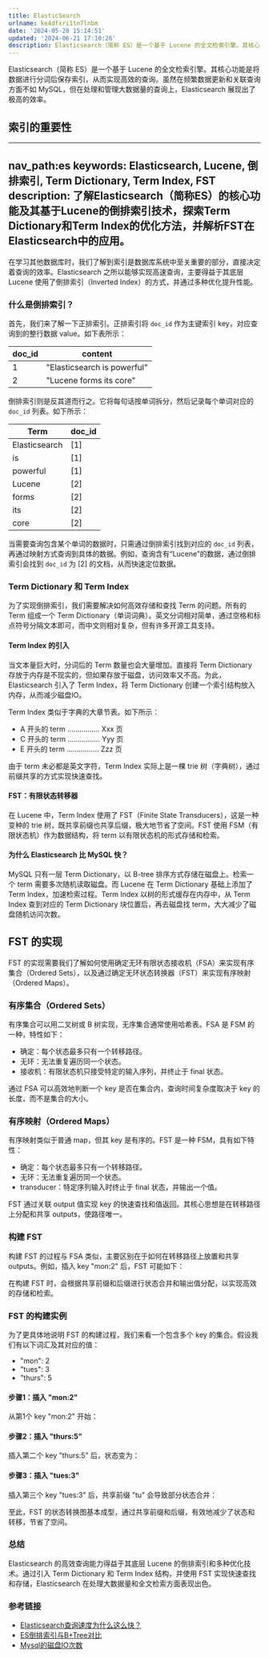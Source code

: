 ```yaml
---
title: ElasticSearch
urlname: ke4dfxri1tn7lnbm
date: '2024-05-28 15:14:51'
updated: '2024-06-21 17:10:26'
description: Elasticsearch（简称 ES）是一个基于 Lucene 的全文检索引擎。其核心功能是将数据进行分词后保存索引，从而实现高效的查询。虽然在频繁数据更新和关联查询方面不如 MySQL，但在处理和管理大数据量的查询上，Elasticsearch 展现出了极高的效率。索引的重要性nav_pa...
---
```


Elasticsearch（简称 ES）是一个基于 Lucene 的全文检索引擎。其核心功能是将数据进行分词后保存索引，从而实现高效的查询。虽然在频繁数据更新和关联查询方面不如 MySQL，但在处理和管理大数据量的查询上，Elasticsearch 展现出了极高的效率。

## 索引的重要性

---

nav_path:es
keywords: Elasticsearch, Lucene, 倒排索引, Term Dictionary, Term Index, FST
description: 了解Elasticsearch（简称ES）的核心功能及其基于Lucene的倒排索引技术，探索Term Dictionary和Term Index的优化方法，并解析FST在Elasticsearch中的应用。
---
在学习其他数据库时，我们了解到索引是数据库系统中至关重要的部分，直接决定着查询的效率。Elasticsearch 之所以能够实现高速查询，主要得益于其底层 Lucene 使用了倒排索引（Inverted Index）的方式，并通过多种优化提升性能。

### 什么是倒排索引？

首先，我们来了解一下正排索引。正排索引将 `doc_id` 作为主键索引 key，对应查询到的整行数据 value。如下表所示：

| doc_id | content |
| --- | --- |
| 1 | "Elasticsearch is powerful" |
| 2 | "Lucene forms its core" |


倒排索引则是反其道而行之。它将每句话按单词拆分，然后记录每个单词对应的 `doc_id` 列表。如下所示：

| Term | doc_id |
| --- | --- |
| Elasticsearch | [1] |
| is | [1] |
| powerful | [1] |
| Lucene | [2] |
| forms | [2] |
| its | [2] |
| core | [2] |


当需要查询包含某个单词的数据时，只需通过倒排索引找到对应的 `doc_id` 列表，再通过映射方式查询到具体的数据。例如，查询含有“Lucene”的数据，通过倒排索引会找到 `doc_id` 为 [2] 的文档，从而快速定位数据。


### Term Dictionary 和 Term Index

为了实现倒排索引，我们需要解决如何高效存储和查找 Term 的问题。所有的 Term 组成一个 Term Dictionary（单词词典）。英文分词相对简单，通过空格和标点符号分隔文本即可，而中文则相对复杂，但有许多开源工具支持。

#### Term Index 的引入

当文本量巨大时，分词后的 Term 数量也会大量增加。直接将 Term Dictionary 存放于内存是不现实的，但如果存放于磁盘，访问效率又不高。为此，Elasticsearch 引入了 Term Index，将 Term Dictionary 创建一个索引结构放入内存，从而减少磁盘IO。


Term Index 类似于字典的大章节表。如下所示：

- A 开头的 term ……………. Xxx 页
- C 开头的 term ……………. Yyy 页
- E 开头的 term ……………. Zzz 页

由于 term 未必都是英文字符，Term Index 实际上是一棵 trie 树（字典树），通过前缀共享的方式实现快速查找。


#### FST：有限状态转移器

在 Lucene 中，Term Index 使用了 FST（Finite State Transducers），这是一种变种的 trie 树，既共享前缀也共享后缀，极大地节省了空间。FST 使用 FSM（有限状态机）作为数据结构，将 term 以有限状态机的形式存储和检索。


#### 为什么 Elasticsearch 比 MySQL 快？

MySQL 只有一层 Term Dictionary，以 B-tree 排序方式存储在磁盘上。检索一个 term 需要多次随机读取磁盘。而 Lucene 在 Term Dictionary 基础上添加了 Term Index，加速检索过程。Term Index 以树的形式缓存在内存中，从 Term Index 查到对应的 Term Dictionary 块位置后，再去磁盘找 term，大大减少了磁盘随机访问次数。


## FST 的实现

FST 的实现需要我们了解如何使用确定无环有限状态接收机（FSA）来实现有序集合（Ordered Sets），以及通过确定无环状态转换器（FST）来实现有序映射（Ordered Maps）。

### 有序集合（Ordered Sets）

有序集合可以用二叉树或 B 树实现，无序集合通常使用哈希表。FSA 是 FSM 的一种，特性如下：

- 确定：每个状态最多只有一个转移路径。
- 无环：无法重复遍历同一个状态。
- 接收机：有限状态机只接受特定的输入序列，并终止于 final 状态。

通过 FSA 可以高效地判断一个 key 是否在集合内，查询时间复杂度取决于 key 的长度，而不是集合的大小。


### 有序映射（Ordered Maps）

有序映射类似于普通 map，但其 key 是有序的。FST 是一种 FSM，具有如下特性：

- 确定：每个状态最多只有一个转移路径。
- 无环：无法重复遍历同一个状态。
- transducer：特定序列输入时终止于 final 状态，并输出一个值。

FST 通过关联 output 值实现 key 的快速查找和值返回。其核心思想是在转移路径上分配和共享 outputs，使路径唯一。


### 构建 FST

构建 FST 的过程与 FSA 类似，主要区别在于如何在转移路径上放置和共享 outputs。例如，插入 key "mon:2" 后，FST 可能如下：


在构建 FST 时，会根据共享前缀和后缀进行状态合并和输出值分配，以实现高效的存储和检索。
### FST 的构建实例

为了更具体地说明 FST 的构建过程，我们来看一个包含多个 key 的集合。假设我们有以下词汇及其对应的值：

- "mon": 2
- "tues": 3
- "thurs": 5

#### 步骤1：插入 "mon:2"

从第1个 key "mon:2" 开始：


#### 步骤2：插入 "thurs:5"

插入第二个 key "thurs:5" 后，状态变为：


#### 步骤3：插入 "tues:3"

插入第三个 key "tues:3" 后，共享前缀 "tu" 会导致部分状态合并：


至此，FST 的状态转换图基本成型，通过共享前缀和后缀，有效地减少了状态和转移，节省了空间。

### 总结

Elasticsearch 的高效查询能力得益于其底层 Lucene 的倒排索引和多种优化技术。通过引入 Term Dictionary 和 Term Index 结构，并使用 FST 实现快速查找和存储，Elasticsearch 在处理大数据量和全文检索方面表现出色。
### 参考链接

- [Elasticsearch查询速度为什么这么快？](https://example.com)
- [ES倒排索引与B+Tree对比](https://example.com)
- [Mysql的磁盘IO次数](https://example.com)

